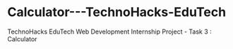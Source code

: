 # Calculator---TechnoHacks-EduTech
TechnoHacks EduTech Web Development Internship Project - Task 3 : Calculator

